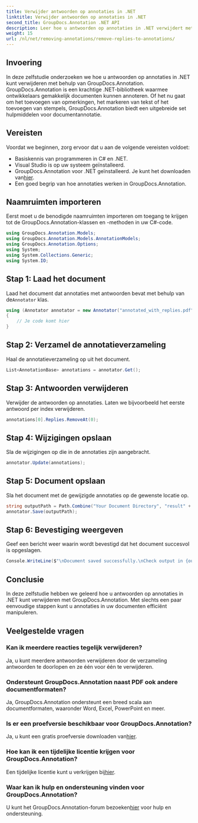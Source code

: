 ```yaml
---
title: Verwijder antwoorden op annotaties in .NET
linktitle: Verwijder antwoorden op annotaties in .NET
second_title: GroupDocs.Annotation .NET API
description: Leer hoe u antwoorden op annotaties in .NET verwijdert met GroupDocs.Annotation. Stapsgewijze handleiding met codevoorbeelden.
weight: 15
url: /nl/net/removing-annotations/remove-replies-to-annotations/
---
```

## Invoering
In deze zelfstudie onderzoeken we hoe u antwoorden op annotaties in .NET kunt verwijderen met behulp van GroupDocs.Annotation. GroupDocs.Annotation is een krachtige .NET-bibliotheek waarmee ontwikkelaars gemakkelijk documenten kunnen annoteren. Of het nu gaat om het toevoegen van opmerkingen, het markeren van tekst of het toevoegen van stempels, GroupDocs.Annotation biedt een uitgebreide set hulpmiddelen voor documentannotatie.
## Vereisten
Voordat we beginnen, zorg ervoor dat u aan de volgende vereisten voldoet:
- Basiskennis van programmeren in C# en .NET.
- Visual Studio is op uw systeem geïnstalleerd.
-  GroupDocs.Annotation voor .NET geïnstalleerd. Je kunt het downloaden van[hier](https://releases.groupdocs.com/annotation/net/).
- Een goed begrip van hoe annotaties werken in GroupDocs.Annotation.

## Naamruimten importeren
Eerst moet u de benodigde naamruimten importeren om toegang te krijgen tot de GroupDocs.Annotation-klassen en -methoden in uw C#-code.
```csharp
using GroupDocs.Annotation.Models;
using GroupDocs.Annotation.Models.AnnotationModels;
using GroupDocs.Annotation.Options;
using System;
using System.Collections.Generic;
using System.IO;
```
## Stap 1: Laad het document
 Laad het document dat annotaties met antwoorden bevat met behulp van de`Annotator` klas.
```csharp
using (Annotator annotator = new Annotator("annotated_with_replies.pdf"))
{
    // Je code komt hier
}
```
## Stap 2: Verzamel de annotatieverzameling
Haal de annotatieverzameling op uit het document.
```csharp
List<AnnotationBase> annotations = annotator.Get();
```
## Stap 3: Antwoorden verwijderen
Verwijder de antwoorden op annotaties. Laten we bijvoorbeeld het eerste antwoord per index verwijderen.
```csharp
annotations[0].Replies.RemoveAt(0);
```
## Stap 4: Wijzigingen opslaan
Sla de wijzigingen op die in de annotaties zijn aangebracht.
```csharp
annotator.Update(annotations);
```
## Stap 5: Document opslaan
Sla het document met de gewijzigde annotaties op de gewenste locatie op.
```csharp
string outputPath = Path.Combine("Your Document Directory", "result" + Path.GetExtension("input.pdf"));
annotator.Save(outputPath);
```
## Stap 6: Bevestiging weergeven
Geef een bericht weer waarin wordt bevestigd dat het document succesvol is opgeslagen.
```csharp
Console.WriteLine($"\nDocument saved successfully.\nCheck output in {outputPath}.");
```

## Conclusie
In deze zelfstudie hebben we geleerd hoe u antwoorden op annotaties in .NET kunt verwijderen met GroupDocs.Annotation. Met slechts een paar eenvoudige stappen kunt u annotaties in uw documenten efficiënt manipuleren.
## Veelgestelde vragen
### Kan ik meerdere reacties tegelijk verwijderen?
Ja, u kunt meerdere antwoorden verwijderen door de verzameling antwoorden te doorlopen en ze één voor één te verwijderen.
### Ondersteunt GroupDocs.Annotation naast PDF ook andere documentformaten?
Ja, GroupDocs.Annotation ondersteunt een breed scala aan documentformaten, waaronder Word, Excel, PowerPoint en meer.
### Is er een proefversie beschikbaar voor GroupDocs.Annotation?
 Ja, u kunt een gratis proefversie downloaden van[hier](https://releases.groupdocs.com/).
### Hoe kan ik een tijdelijke licentie krijgen voor GroupDocs.Annotation?
 Een tijdelijke licentie kunt u verkrijgen bij[hier](https://purchase.groupdocs.com/temporary-license/).
### Waar kan ik hulp en ondersteuning vinden voor GroupDocs.Annotation?
 U kunt het GroupDocs.Annotation-forum bezoeken[hier](https://forum.groupdocs.com/c/annotation/10) voor hulp en ondersteuning.